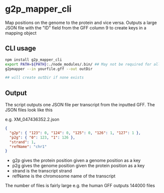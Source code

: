 # g2p_mapper_cli

Map positions on the genome to the protein and vice versa. Outputs a large JSON
file with the "ID" field from the GFF column 9 to create keys in a mapping
object

## CLI usage

```bash
npm install g2p_mapper_cli
export PATH=${PATH}:./node_modules/.bin/ ## May not be required for all installs
g2pmapper --in yourfile.gff --out outDir

## will create outDir if none exists
```

## Output

The script outputs one JSON file per transcript from the inputted GFF. The JSON
files look like this

e.g. XM_047436352.2.json

```json
{
  "g2p": { "123": 0, "124": 0, "125": 0, "126": 1, "127": 1 },
  "p2g": { "0": 123, "1": 126 },
  "strand": 1,
  "refName": "chr1"
}
```

- g2p gives the protein position given a genome position as a key
- p2g gives the genome position given the protein position as a key
- strand is the transcript strand
- refName is the chromosome name of the transcript

The number of files is fairly large e.g. the human GFF outputs 144000 files
